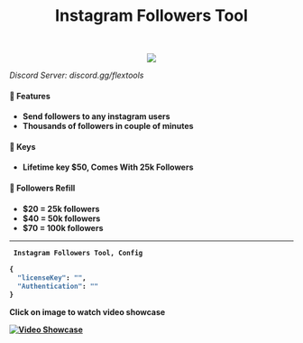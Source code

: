 <h1 align="center">
  <b>Instagram Followers Tool</b>
</h1>


<br>

<p>
<div align="center">
  <img src="https://img.shields.io/badge/-Python-98b982?style=for-the-badge&logo=python&logoColor=98b982&labelColor=282828">
</div>
</p>

*Discord Server: discord.gg/flextools*


<h4> 🔑 Features <h4> 

<!-- BLOG-POST-LIST:START -->
  - Send followers to any instagram users 
  - Thousands of followers in couple of minutes
<!-- BLOG-POST-LIST:EnD -->
  
<h4> 🔑 Keys <h4>   
  
<!-- BLOG-POST-LIST:START -->
  - Lifetime key $50,
    Comes With 25k Followers
<!-- BLOG-POST-LIST:EnD -->  
  
  
  <h4> 🔑 Followers Refill <h4>   
  
<!-- BLOG-POST-LIST:START -->
  - $20 = 25k followers
  - $40 = 50k followers
  - $70 = 100k followers
<!-- BLOG-POST-LIST:EnD --> 

  
---  


```python
 Instagram Followers Tool, Config
    
{
  "licenseKey": "",
  "Authentication": ""
}
```
  
  
  Click on image to watch video showcase
  
[![Video Showcase](https://cdn.discordapp.com/attachments/899424300120027216/985236566131740772/unknown.png)](https://youtu.be/lssmlQzcIAA)
